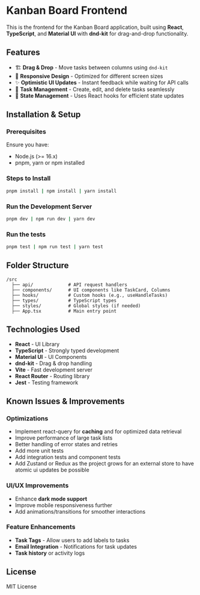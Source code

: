 # Kanban Board Frontend

This is the frontend for the Kanban Board application, built using **React**, **TypeScript**, and **Material UI** with **dnd-kit** for drag-and-drop functionality.

## Features
- 🏗 **Drag & Drop** - Move tasks between columns using `dnd-kit`
- 🎨 **Responsive Design** - Optimized for different screen sizes
- ✨ **Optimistic UI Updates** - Instant feedback while waiting for API calls
- 🚀 **Task Management** - Create, edit, and delete tasks seamlessly
- 🔄 **State Management** - Uses React hooks for efficient state updates

## Installation & Setup

### Prerequisites
Ensure you have:
- Node.js (>= 16.x)
- pnpm, yarn or npm installed

### Steps to Install
```sh
pnpm install | npm install | yarn install 
```

### Run the Development Server
```sh
pnpm dev | npm run dev | yarn dev 
```

### Run the tests
```sh
pnpm test | npm run test | yarn test
```

## Folder Structure
```
/src
  ├── api/             # API request handlers
  ├── components/      # UI components like TaskCard, Columns
  ├── hooks/           # Custom hooks (e.g., useHandleTasks)
  ├── types/           # TypeScript types
  ├── styles/          # Global styles (if needed)
  ├── App.tsx          # Main entry point
```

## Technologies Used
- **React** - UI Library
- **TypeScript** - Strongly typed development
- **Material UI** - UI Components
- **dnd-kit** - Drag & drop handling
- **Vite** - Fast development server
- **React Router** - Routing library
- **Jest** - Testing framework

## Known Issues & Improvements

### Optimizations
- Implement react-query for **caching** and for optimized data retrieval
- Improve performance of large task lists
- Better handling of error states and retries
- Add more unit tests
- Add integration tests and component tests
- Add Zustand or Redux as the project grows for an external store to have atomic ui updates be possible
### UI/UX Improvements
- Enhance **dark mode support**
- Improve mobile responsiveness further
- Add animations/transitions for smoother interactions

### Feature Enhancements
- **Task Tags** - Allow users to add labels to tasks
- **Email Integration** - Notifications for task updates
- **Task history** or activity logs

## License
MIT License

